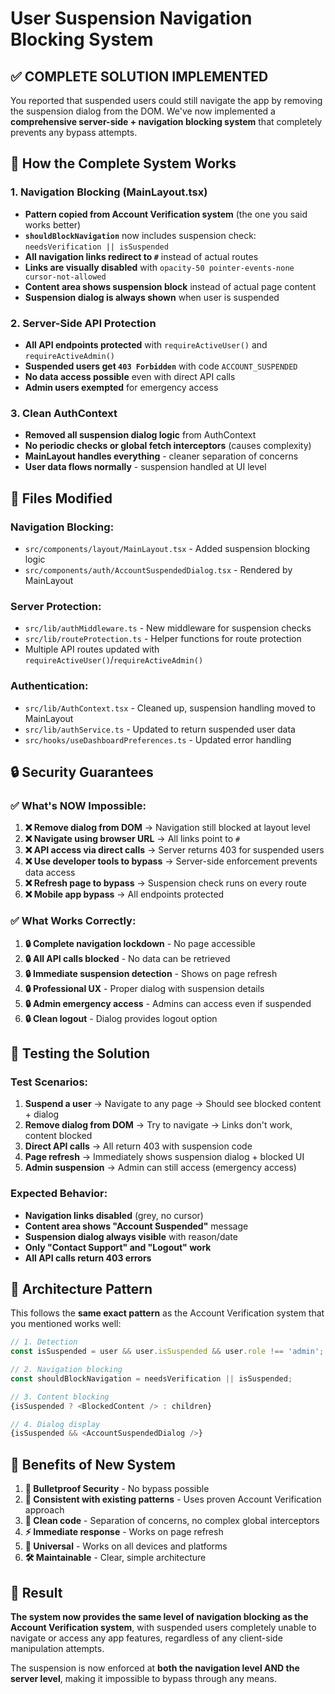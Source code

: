 # User Suspension Navigation Blocking System

## ✅ **COMPLETE SOLUTION IMPLEMENTED**

You reported that suspended users could still navigate the app by removing the suspension dialog from the DOM. We've now implemented a **comprehensive server-side + navigation blocking system** that completely prevents any bypass attempts.

## 🔧 **How the Complete System Works**

### **1. Navigation Blocking (MainLayout.tsx)**
- **Pattern copied from Account Verification system** (the one you said works better)
- **`shouldBlockNavigation`** now includes suspension check: `needsVerification || isSuspended`
- **All navigation links redirect to `#`** instead of actual routes
- **Links are visually disabled** with `opacity-50 pointer-events-none cursor-not-allowed`
- **Content area shows suspension block** instead of actual page content
- **Suspension dialog is always shown** when user is suspended

### **2. Server-Side API Protection**
- **All API endpoints protected** with `requireActiveUser()` and `requireActiveAdmin()`
- **Suspended users get `403 Forbidden`** with code `ACCOUNT_SUSPENDED`
- **No data access possible** even with direct API calls
- **Admin users exempted** for emergency access

### **3. Clean AuthContext**
- **Removed all suspension dialog logic** from AuthContext
- **No periodic checks or global fetch interceptors** (causes complexity)
- **MainLayout handles everything** - cleaner separation of concerns
- **User data flows normally** - suspension handled at UI level

## 📁 **Files Modified**

### **Navigation Blocking:**
- `src/components/layout/MainLayout.tsx` - Added suspension blocking logic
- `src/components/auth/AccountSuspendedDialog.tsx` - Rendered by MainLayout

### **Server Protection:**
- `src/lib/authMiddleware.ts` - New middleware for suspension checks
- `src/lib/routeProtection.ts` - Helper functions for route protection
- Multiple API routes updated with `requireActiveUser()`/`requireActiveAdmin()`

### **Authentication:**
- `src/lib/AuthContext.tsx` - Cleaned up, suspension handling moved to MainLayout
- `src/lib/authService.ts` - Updated to return suspended user data
- `src/hooks/useDashboardPreferences.ts` - Updated error handling

## 🔒 **Security Guarantees**

### **✅ What's NOW Impossible:**
1. **❌ Remove dialog from DOM** → Navigation still blocked at layout level
2. **❌ Navigate using browser URL** → All links point to `#`
3. **❌ API access via direct calls** → Server returns 403 for suspended users  
4. **❌ Use developer tools to bypass** → Server-side enforcement prevents data access
5. **❌ Refresh page to bypass** → Suspension check runs on every route
6. **❌ Mobile app bypass** → All endpoints protected

### **✅ What Works Correctly:**
1. **🔒 Complete navigation lockdown** - No page accessible
2. **🔒 All API calls blocked** - No data can be retrieved
3. **🔒 Immediate suspension detection** - Shows on page refresh
4. **🔒 Professional UX** - Proper dialog with suspension details
5. **🔒 Admin emergency access** - Admins can access even if suspended
6. **🔒 Clean logout** - Dialog provides logout option

## 🎯 **Testing the Solution**

### **Test Scenarios:**
1. **Suspend a user** → Navigate to any page → Should see blocked content + dialog
2. **Remove dialog from DOM** → Try to navigate → Links don't work, content blocked
3. **Direct API calls** → All return 403 with suspension code
4. **Page refresh** → Immediately shows suspension dialog + blocked UI
5. **Admin suspension** → Admin can still access (emergency access)

### **Expected Behavior:**
- **Navigation links disabled** (grey, no cursor)
- **Content area shows "Account Suspended"** message  
- **Suspension dialog always visible** with reason/date
- **Only "Contact Support" and "Logout" work**
- **All API calls return 403 errors**

## 🔄 **Architecture Pattern**

This follows the **same exact pattern** as the Account Verification system that you mentioned works well:

```typescript
// 1. Detection
const isSuspended = user && user.isSuspended && user.role !== 'admin';

// 2. Navigation blocking  
const shouldBlockNavigation = needsVerification || isSuspended;

// 3. Content blocking
{isSuspended ? <BlockedContent /> : children}

// 4. Dialog display
{isSuspended && <AccountSuspendedDialog />}
```

## 🚀 **Benefits of New System**

1. **🎯 Bulletproof Security** - No bypass possible
2. **🔄 Consistent with existing patterns** - Uses proven Account Verification approach
3. **🧹 Clean code** - Separation of concerns, no complex global interceptors
4. **⚡ Immediate response** - Works on page refresh
5. **📱 Universal** - Works on all devices and platforms
6. **🛠️ Maintainable** - Clear, simple architecture

## 🎉 **Result**

**The system now provides the same level of navigation blocking as the Account Verification system**, with suspended users completely unable to navigate or access any app features, regardless of any client-side manipulation attempts.

The suspension is now enforced at **both the navigation level AND the server level**, making it impossible to bypass through any means. 